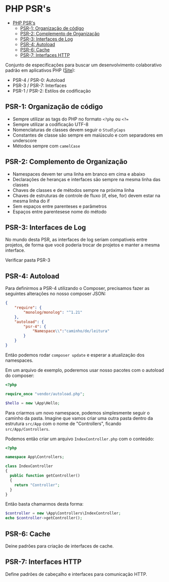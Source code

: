 # PHP PSR's

<!-- TOC -->

- [PHP PSR's](#php-psrs)
  - [PSR-1: Organização de código](#psr-1-organização-de-código)
  - [PSR-2: Complemento de Organização](#psr-2-complemento-de-organização)
  - [PSR-3: Interfaces de Log](#psr-3-interfaces-de-log)
  - [PSR-4: Autoload](#psr-4-autoload)
  - [PSR-6: Cache](#psr-6-cache)
  - [PSR-7: Interfaces HTTP](#psr-7-interfaces-http)

<!-- /TOC -->

Conjunto de especificações para buscar um desenvolvimento colaborativo padrão em aplicativos PHP ([Site](http://www.php-fig.org)):

- PSR-4 / PSR-0: Autoload
- PSR-3 / PSR-7: Interfaces
- PSR-1 / PSR-2: Estilos de codificação

## PSR-1: Organização de código

- Sempre utilizar as tags do PHP no formato `<?php` ou `<?=`
- Sempre utilizar a codificação UTF-8
- Nomenclaturas de classes devem seguir o `StudlyCaps`
- Constantes de classe são sempre em maiúsculo e com separadores em underscore
- Métodos sempre com `camelCase`

## PSR-2: Complemento de Organização

- Namespaces devem ter uma linha em branco em cima e abaixo
- Declarações de heranças e interfaces são sempre na mesma linha das classes
- Chaves de classes e de métodos sempre na próxima linha
- Chaves de estruturas de controle de fluxo (if, else, for) devem estar na mesma linha do if
- Sem espaços entre parenteses e parâmetros
- Espaços entre parentesese nome do método

## PSR-3: Interfaces de Log

No mundo desta PSR, as interfaces de log seriam compativeis entre projetos, de forma que você poderia trocar de projetos e manter a mesma interface.

Verificar pasta PSR-3

## PSR-4: Autoload

Para definirmos a PSR-4 utilizando o Composer, precisamos fazer as seguintes alterações no nosso composer JSON:

```json
{
    "require": {
        "monolog/monolog": "^1.21"
    },
    "autoload": {
        "psr-4": {
            "Namespace\\":"caminho/de/leitura"
        }
    }
}
```

Então podemos rodar `composer update` e esperar a atualização dos namespaces.

Em um arquivo de exemplo, poderemos usar nosso pacotes com o autoload do composer:

```php
<?php

require_once "vendor/autoload.php";

$hello = new \App\Hello;
```

Para criarmos um novo namespace, podemos simplesmente seguir o caminho da pasta. Imagine que vamos criar uma outra pasta dentro da estrutura `src/App` com o nome de "Controllers", ficando `src/App/Controllers`.

Podemos então criar um arquivo `IndexController.php` com o conteúdo:

```php
<?php

namespace App\Controllers;

class IndexController
{
  public function getController()
  {
    return "Controller";
  }
}
```

Então basta chamarmos desta forma:

```php
$controller = new \App\Controllers\IndexController;
echo $controller->getController();
```

## PSR-6: Cache

Deine padrões para criação de interfaces de cache.

## PSR-7: Interfaces HTTP

Define padrões de cabeçalho e interfaces para comunicação HTTP.